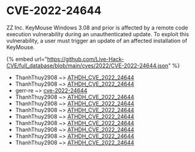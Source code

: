 # CVE-2022-24644

ZZ Inc. KeyMouse Windows 3.08 and prior is affected by a remote code execution vulnerability during an unauthenticated update. To exploit this vulnerability, a user must trigger an update of an affected installation of KeyMouse.

{% embed url="https://github.com/Live-Hack-CVE/full_database/blob/main/cves/2022/CVE-2022-24644.json" %}


* ThanhThuy2908 ~> [ATHDH_CVE_2022_24644](https://www.alice-snow.ru/2022/database/cve-2022-24644/athdh_cve_2022_24644-thanhthuy2908)
* ThanhThuy2908 ~> [ATHDH_CVE_2022_24644](https://www.alice-snow.ru/2022/database/cve-2022-24644/athdh_cve_2022_24644-thanhthuy2908)
* gerr-re ~> [cve-2022-24644](https://www.alice-snow.ru/2022/database/cve-2022-24644/cve-2022-24644-gerr-re)
* ThanhThuy2908 ~> [ATHDH_CVE_2022_24644](https://www.alice-snow.ru/2022/database/cve-2022-24644/athdh_cve_2022_24644-thanhthuy2908)
* ThanhThuy2908 ~> [ATHDH_CVE_2022_24644](https://www.alice-snow.ru/2022/database/cve-2022-24644/athdh_cve_2022_24644-thanhthuy2908)
* ThanhThuy2908 ~> [ATHDH_CVE_2022_24644](https://www.alice-snow.ru/2022/database/cve-2022-24644/athdh_cve_2022_24644-thanhthuy2908)
* ThanhThuy2908 ~> [ATHDH_CVE_2022_24644](https://www.alice-snow.ru/2022/database/cve-2022-24644/athdh_cve_2022_24644-thanhthuy2908)
* ThanhThuy2908 ~> [ATHDH_CVE_2022_24644](https://www.alice-snow.ru/2022/database/cve-2022-24644/athdh_cve_2022_24644-thanhthuy2908)
* ThanhThuy2908 ~> [ATHDH_CVE_2022_24644](https://www.alice-snow.ru/2022/database/cve-2022-24644/athdh_cve_2022_24644-thanhthuy2908)
* ThanhThuy2908 ~> [ATHDH_CVE_2022_24644](https://www.alice-snow.ru/2022/database/cve-2022-24644/athdh_cve_2022_24644-thanhthuy2908)
* ThanhThuy2908 ~> [ATHDH_CVE_2022_24644](https://www.alice-snow.ru/2022/database/cve-2022-24644/athdh_cve_2022_24644-thanhthuy2908)